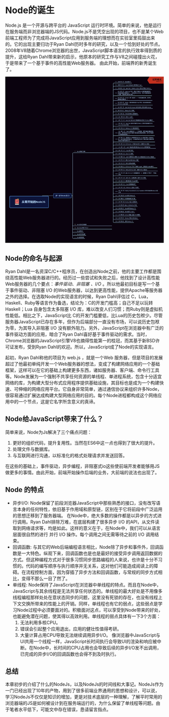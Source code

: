 # Node的诞生

Node.js 是一个开源与跨平台的 JavaScript 运行时环境。简单的来说，他是运行在服务端而非浏览器端的JS代码。Node.js不是凭空出现的项目，也不是某个Web前端工程师为了完成将JavaScript应用到服务端的理想而在实验室里捣鼓出来的。它的出现主要归功于Ryan Dahl历时多年的研究，以及一个恰到好处的节点。2008年V8随着Chrome浏览器的出世，JavaScript脚本语言的执行效率得到质的提升，这给Ryan Dahl带来新的启示，他原本的研究工作与V8之间碰撞出火花，于是带来了一个基于事件的高性能Web服务器。
由此开始，前端界的新秀诞生了。

![avatar](/img/从零开始的NodeJS.png)

## Node的命名与起源

Ryan Dahl是一名资深C/C++程序员，在创造出Node之前，他的主要工作都是围绕高性能Web服务器进行的。经历过一些尝试和失败之后，他找到了设计高性能Web服务器的几个要点：*事件驱动、非阻塞 、I/O* 。所以他最初目标是写一个基于事件驱动、非阻塞 I/O 的Web服务器，以达到更高性能，提供Apache等服务器之外的选择。在选取Node的实现语言的时候，Ryan Dahl评估过 C，Lua，Haskell、Ruby等语言作为备选，结论为：C的开发门槛高；自己不足以玩转 Haskell；Lua 自身包含太多阻塞 I/O 库，难以改变人们习惯；而Ruby则是虚拟机性能低。相比之下，JavaScript比 C的开发门槛要低，比Lua的历史包袱少。尽管服务器JavaScript已存在多年，但作为后端部分一直没有市场，可以说历史包袱为零，为其导入非阻塞 I/O 没有额外阻力。另外，JavaScript在浏览器中有广泛的事件驱动方面的应用，暗合了Ryan Dahl喜好基于事件驱动的需求。当时，Chrome浏览器的JavaScript引擎V8也摘得性能第一的桂冠，而其基于新BSD许可证发布，受到Ryan Dahl的欢迎。所以，JavaScript成了Node的实现语言。

起初，Ryan Dahl称他的项目为 web.js ，就是一个Web 服务器，但是项目的发展超过了他最初单纯开发一个Web服务器的想法，变成了构建网络应用的一个基础框架，这样可以在它的基础上构建更多东西，诸如服务器、客户端、命令行工具等。Node发展为一个强制不共享任何资源的单线程、单进程系统，包含十分适宜网络的库，为构建大型分布式应用程序提供基础设施，其目标也是成为一个构建快速、可伸缩的网络应用平台。它自身非常简单，通过通信协议来组织许多Node，很容易通过扩展达成构建大型网络应用的目的。每个Node进程都构成这个网络应用中的一个节点，这是它名字所含意义的真谛。

## Node给JavaScript带来了什么？

简单来说，Node为Js解决了三个痛点问题：
1. 更好的组织代码，提升复用性。当然在ES6中这一点也得到了很大的提升。
2. 处理文件与数据库。
3. 与互联网进行沟通，以标准化的格式处理请求并发送回答。

在这些的基础上，事件驱动，异步编程，非阻塞式io这些使前端开发者能够用JS做更多的事情。由此开始，前端开始操作后端的业务，大前端的说法也出现了。

## Node 的特点

- 异步I/O:
  Node保留了前段浏览器JavaScript中那些熟悉的接口，没有改写语言本身的任何特性，依旧基于作用域和原型链，区别在于它将前段中广泛运用的思想迁移到了服务器端。
  在Node中，绝大多数的操作都是以异步的方式进行调用。Ryan Dahl排除万难，在底层构建了很多异步 I/O 的API，从文件读取到网络请求等，均是如此。这样的意义在于，在Node中，我们可以从语言层面很自然的进行 并行 I/O 操作。每个调用之间无需等待之前的 I/O 调用结束。
- 回调函数:
  与其它的Web后端编程语言相比，Node除了异步和事件外，回调函数是一大特色。纵观下来，回调函数也是也是最好的接受异步调用返回数据的方式。但这种编程方式对于很多习惯同步思路编程的人来说，也许是十分不习惯的。代码的编写顺序与执行顺序并无关系，这对他们可能造成阅读上的障碍。在流程控制方面，因为穿插了异步方法和回调函数，与常规的同步方式相比，变得不那么一目了然了。
- 单线程:
  Node保持了JavaScript在浏览器中单线程的特点。而且在Node中，JavaScript与其余线程是无法共享任何状态的。单线程的最大好处是不用像多线程编程那样处处在意状态同步的问题，这里没有死锁的存在，也没有线程上下文交换所带来的性能上的开销。同样，单线程也有它的弱点，这些弱点是学习Node过程中必须要面对的。积极面对这点，可以享受到Node带来的好处，也能避免潜在问题，使其得以高效利用。单线程的弱点具体有一下3个方面：
  1. 无法利用多核CPU。
  2. 错误会引起整个应用退出，应用的健壮性值得考研。
  3. 大量计算占用CPU导致无法继续调用异步I/O。
  像浏览器中JavaScript与UI共用一个线程一样，JavaScript长时间执行会导致UI的渲染和响应被中断。在Node中，长时间的CPU占用也会导致后续的异步I/O发不出调用，已完成的异步I/O的回调函数也会得不到及时执行。



## 总结

本章初步的介绍了什么的NodeJs，以及NodeJs的时间线和大事记。NodeJs作为一门已经出现了10年的产物，用到了很多前端业界通用的思想和设计，可以说，学习NodeJs不仅仅是知识的增加，更是对技术底层的一种理解，了解平时常用的浏览器端的JS是如何被设计到在服务端运行的，为什么保留了单线程等问题。由于笔者水平低下，可能文中存在错误，恳请留言指点。